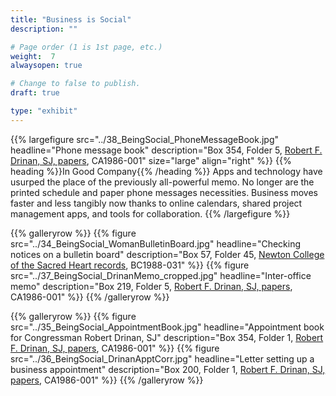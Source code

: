 ```yaml
---
title: "Business is Social"
description: ""

# Page order (1 is 1st page, etc.)
weight:  7
alwaysopen: true

# Change to false to publish.
draft: true

type: "exhibit"
---
```


{{% largefigure src="../38_BeingSocial_PhoneMessageBook.jpg"
                headline="Phone message book"
                description="Box 354, Folder 5, [Robert F. Drinan, SJ, papers](https://bc-primo.hosted.exlibrisgroup.com/primo-explore/fulldisplay?docid=ALMA-BC21318075190001021&context=L&vid=bclib_new&search_scope=lib_BURNS&tab=bcl_only&lang=en_US), CA1986-001"
                size="large" align="right" %}}
{{% heading %}}In Good Company{{% /heading %}}
Apps and technology have usurped the place of the previously all-powerful memo. No longer are the printed schedule and paper phone messages necessities. Business moves faster and less tangibly now thanks to online calendars, shared project management apps, and tools for collaboration.
{{% /largefigure %}}

{{% galleryrow %}}
{{% figure src="../34_BeingSocial_WomanBulletinBoard.jpg"
            headline="Checking notices on a bulletin board"
            description="Box 57, Folder 45, [Newton College of the Sacred Heart records](https://bc-primo.hosted.exlibrisgroup.com/primo-explore/fulldisplay?docid=ALMA-BC21323284070001021&context=L&vid=bclib_new&search_scope=lib_BURNS&tab=bcl_only&lang=en_US), BC1988-031"
%}}
{{% figure src="../37_BeingSocial_DrinanMemo_cropped.jpg"
            headline="Inter-office memo"
            description="Box 219, Folder 5, [Robert F. Drinan, SJ, papers](https://bc-primo.hosted.exlibrisgroup.com/primo-explore/fulldisplay?docid=ALMA-BC21318075190001021&context=L&vid=bclib_new&search_scope=lib_BURNS&tab=bcl_only&lang=en_US), CA1986-001"
%}}
{{% /galleryrow %}}

{{% galleryrow %}}
{{% figure src="../35_BeingSocial_AppointmentBook.jpg"
            headline="Appointment book for Congressman Robert Drinan, SJ"
            description="Box 354, Folder 1, [Robert F. Drinan, SJ, papers](https://bc-primo.hosted.exlibrisgroup.com/primo-explore/fulldisplay?docid=ALMA-BC21318075190001021&context=L&vid=bclib_new&search_scope=lib_BURNS&tab=bcl_only&lang=en_US), CA1986-001"
%}}
{{% figure src="../36_BeingSocial_DrinanApptCorr.jpg"
            headline="Letter setting up a business appointment"
            description="Box 200, Folder 1, [Robert F. Drinan, SJ, papers](https://bc-primo.hosted.exlibrisgroup.com/primo-explore/fulldisplay?docid=ALMA-BC21318075190001021&context=L&vid=bclib_new&search_scope=lib_BURNS&tab=bcl_only&lang=en_US), CA1986-001"
%}}
{{% /galleryrow %}}
